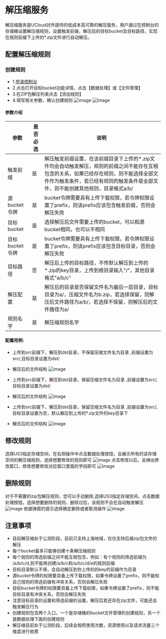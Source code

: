 # 解压缩服务

解压缩服务是UCloud对外提供的低成本高可靠的解压服务，用户通过在控制台的存储桶设置解压缩规则，设置触发前缀，解压后的目标bucket及目标路径，实现在规则前缀下上传的*.zip文件进行自动解压。



## 配置解压缩规则

### 创建规则

- 1.[登录控制台](https://console.ucloud.cn/ufile/ufile)
- 2.点击打开目标bucket功能详情，点击【数据处理】或【文件管理】
- 3.在ZIP包解压列表点击【添加规则】
- 4.填写相关参数，确认创建规则
![image](/images/zip/创建规则.png)
![image](/images/zip/规则.png)

#### 参数介绍


| 参数     | 是否必选      | 说明  |
| ------  | ---------               | -------------------------------------------------------|
| 触发前缀  | 是                     |  解压触发前缀设置，在该前缀目录下上传的*.zip文件均会自动触发解压，规则的前缀之间不能存在互相包含的关系，如果已经存在规则，则不能选择全部文件作为触发条件，若已经有规则的触发条件是全部文件，则不能创建其他规则，目录格式a/b/   |
| 源bucket令牌  | 是       | bucket令牌需要具有上传下载权限，若令牌权限设置了prefix，则该prefix应该包含触发前缀，否则会解压失败                                                 |
| 目标bucket    | 是       | 选择解压后文件需要上传的bucket，可以和源bucket相同，也可以不相同|
| 目标bucket令牌 | 是    | bucket令牌需要具有上传下载权限，若令牌权限设置了prefix，则该prefix应该包含目标目录，否则会解压失败                                                 |
| 目标路径 | 否    | 解压后上传的目标路径，不传默认解压到上传的*.zip的key目录，上传到根目录输入"/"，其他目录格式"a/b/c"                      |
| 解压配置 | 是    |解压后的目录是否保留文件名为最后一层目录，目标目录为a/，压缩文件名为b.zip，若选择保留，则解压后文件路径为a/b/，若选择不保留，则解压后的文件路径为a/ |
| 规则名字 | 是    | 解压缩规则名字 |


#### 配置用例:

- 上传到src前缀下，解压到dst目录，不保留压缩文件名为目录 ,前缀设置为src/,目标目录设置为dst/
- 解压后的文件结构
![image](/images/zip/用例一.png)

- 上传到src前缀下，解压到dst目录，保留压缩文件名为目录 ,前缀设置为src/,目标目录设置为dst/
- 解压后的文件结构
![image](/images/zip/用例二.png)
- 上传到src前缀下，解压到dst目录，保留压缩文件名为目录 ,前缀设置为src/,目标目录设置为空，默认解压到上传的*.zip文件的key目录下
- 解压后的文件结构
![image](/images/zip/用例三.png)

## 修改规则
选择US3指定存储空间，在右侧操作中点击数据处理按钮，会展示所有的该存储空间的解压缩规则，选择想要修改的规则即可
![image](/images/zip/修改规则.png)
点击修改以后，会弹出修改窗口，修改想要修改对应窗口里面的字段即可
![image](/images/zip/修改规则-弹窗.png)

## 删除规则
对于不需要的zip包解压规则，您可以手动删除,选择US3指定存储空间，点击数据处理按钮，选择想要删除的规则，删除过后，该规则不会在自动触发解压
![image](/images/zip/删除规则.png)
依据弹窗的提示选择确定删除或者取消操作
![image](/images/zip/删除规则-弹窗.png)


## 注意事项
- 目前解压缩处于公测阶段，目前只支持上海地域，仅仅支持后缀zip包文件的解压
- 每个bucket最多只能够创建十条解压缩规则
- 每个规则的筛选前缀之间不能互相包含，例如：有个规则的筛选前缀为 /a/b/c/d,则不能再创建/a/b/c和/a/b/c/d/e的规则前缀
- 目标目录默认不填，会自动解压到你上传的的key的前缀作为目录
- 源bucket令牌的权限要具备上传下载权限，如果令牌设置了prefix，则不能和自己规则的筛选前缀有冲突关系，否则会解压失败
- 目标bucket令牌的权限要具备上传下载权限，如果令牌设置了prefix，则不能目标目录有冲突关系，否则会解压失败
- 注意目标目录的设置和筛选前缀的设置，解压后若还存在zip文件，可能还会触发解压行为
- 创建规则包含两个入口，一个是存储桶的bucket文件管理的创建规则，另一个是数据处理下面的创建规则
- 解压缩目前处于公测阶段，后续会按照使用次数，资源使用以及请求流量三个维度进行收费
